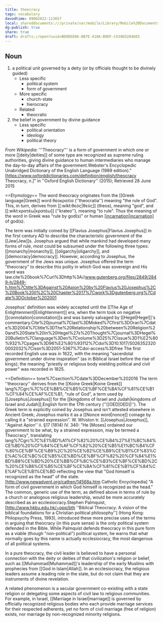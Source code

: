 ```yaml
---
title: theocracy
tags: vocabulary
davodtime: 09082022-113657
local: shareddocuments:///private/var/mobile/Library/Mobile%20Documents/iCloud~md~obsidian/Documents/OBSHIDDIAN/drafts/BD9DEE06-8B7E-410A-B9DF-C439ED284603.md
dg-publish: true
share: true
draft: drafts://open?uuid=BD9DEE06-8B7E-410A-B9DF-C439ED284603
---
```



## Noun

1. a political unit governed by a deity (or by officials thought to be divinely guided)
	- Less specific
		- political system
		- form of government
	- More specific
		- church-state
		- hierocracy
	- Related
		- theocratic
2. the belief in government by divine guidance
	- Less specific
		- political orientation
		- ideology
		- political theory

*From Wikipedia*:
'''Theocracy''' is a form of government in which one or more [[deity|deities]] of some type are recognized as supreme ruling authorities, giving divine guidance to human intermediaries who manage the day-to-day affairs of the government.<ref>Webster's Encyclopedic Unabridged Dictionary of the English Language (1989 edition).</ref><ref>"[https://www.oxforddictionaries.com/definition/english/theocracy Theocracy, n.]" in ''Oxford English Dictionary'' (2015); Retrieved 28 June 2015</ref>

==Etymology==
The word theocracy originates from the [[Greek language|Greek]] word θεοκρατία (''theocratia'') meaning "the rule of God". This, in turn, derives from [[:wikt:θεός|θεός]] (theos), meaning "god", and [[:wikt:κρατέω|κρατέω]] (''krateo''), meaning "to rule". Thus the meaning of the word in Greek was "rule by god(s)" or human [[incarnation|incarnation]](s) of god(s).

The term was initially coined by [[Flavius Josephus|Flavius Josephus]] in the first century AD to describe the characteristic government of the [[Jew|Jew]]s. Josephus argued that while mankind had developed many forms of rule, most could be subsumed under the following three types: [[monarchy|monarchy]], [[oligarchy|oligarchy]], and [[democracy|democracy]]. However, according to Josephus, the government of the Jews was unique. Josephus offered the term "theocracy" to describe this polity in which God was sovereign and His word was law.<ref>cite%20book%7Curl%3Dhttp%3A//www.gutenberg.org/files/2849/2849-h/2849-h.htm%7Ctitle%3DAgainst%20Apion%20by%20Flavius%20Josephus%2C%20Book%20II%2C%20Chapter%2017%7Cwork%3Dgutenberg.org%7Cdate%3DOctober%202001</ref>

Josephus' definition was widely accepted until the [[The Age of Enlightenment|Enlightenment]] era, when the term took on negative [[connotation|connotation]]s and was barely salvaged by [[Hegel|Hegel]]'s commentary.<ref>Cite%20journal%7Clast%3DMoked%7Cfirst%3DOran%7Cdate%3D2004%7Ctitle%3DThe%20Relationship%20between%20Religion%20and%20State%20in%20Hegel%27s%20Thought%7Cjournal%3DHegel%20Bulletin%7Clanguage%3Den%7Cvolume%3D25%7Cissue%3D1%E2%80%932%7Cpages%3D96%E2%80%93112%7Cdoi%3D10.1017/S0263523200002032%7Cissn%3D2051-5367%7Cdoi-access%3Dfree</ref> The first recorded English use was in 1622, with the meaning "sacerdotal government under divine inspiration" (as in Biblical Israel before the rise of kings); the meaning "priestly or religious body wielding political and civil power" was recorded in 1825.

==Definition==
tone%7Csection%7Cdate%3DDecember%202016
The term ''theocracy'' derives from the [[Koine Greek|Koine Greek]] lang%7Cgrc%7C%CE%B8%CE%B5%CE%BF%CE%BA%CF%81%CE%B1%CF%84%CE%AF%CE%B1, "rule of God", a term used by [[Josephus|Josephus]] for the [[kingdoms of Israel and Judah|kingdoms of Israel and Judah]],<ref>English form the 17th century (''[[OED|OED]]'').
The Greek term is explicitly coined by Josephus and isn't attested elsewhere in Ancient Greek; Josephus marks it as a [[Nonce word|nonce]] coinage by calling it a "strained expression".
W. Whiston tr. [[Josephus|Josephus]], ''Against Apion'' ii. §17 (1814) IV. 340: "He [Moses] ordained our government to be what, by a strained expression, may be termed a Theocracy", translating  lang%7Cgrc%7C%E1%BD%A1%CF%82%20%CE%B4%27%E1%BC%84%CE%BD%20%CF%84%CE%AF%CF%82%20%CE%B5%E1%BC%B4%CF%80%CE%BF%CE%B9%2C%20%CE%B2%CE%B9%CE%B1%CF%83%CE%AC%CE%BC%CE%B5%CE%BD%CE%BF%CF%82%20%CF%84%E1%BD%B8%CE%BD%20%CE%BB%CF%8C%CE%B3%CE%BF%CE%BD%2C%20%CE%B8%CE%B5%CE%BF%CE%BA%CF%81%CE%B1%CF%84%CE%AF%CE%B1%CE%BD
</ref> reflecting the view that "God himself is recognized as the head" of the state.<ref>[http://www.newadvent.org/cathen/14568a.htm Catholic Encyclopedia] "A form of civil government in which God himself is recognized as the head."</ref>
The common, generic use of the term, as defined above in terms of rule by a church or analogous religious leadership, would be more accurately described as an ecclesiocracy.<ref>Stephen Palmquist, [http://www.hkbu.edu.hk/~ppp/bth ''Biblical Theocracy: A vision of the biblical foundations for a Christian political philosophy''] (Hong Kong: Philopsychy Press, 1993), introduced these more precise uses of the terms in arguing that theocracy (in this pure sense) is the only political system defended in the Bible. While Palmquist defends theocracy in this pure form as a viable (though "non-political") political system, he warns that what normally goes by this name is actually ecclesiocracy, the most dangerous of all political systems.</ref>

In a pure theocracy, the civil leader is believed to have a personal connection with the deity or deities of that civilization's religion or belief, such as [[Muhammad|Muhammad]]'s leadership of the early Muslims with prophecies from [[God in Islam|Allah]]. In an ecclesiocracy, the religious leaders assume a leading role in the state, but do not claim that they are instruments of divine revelation. 

A related phenomenon is a secular government co-existing with a state religion or delegating some aspects of civil law to religious communities. For example, in Israel, [[Marriage in Israel|marriage]] is governed by officially recognized religious bodies who each provide marriage services for their respected adherents, yet no form of civil marriage (free of religion) exists, nor marriage by non-recognized minority religions.